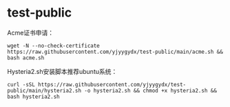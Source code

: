 # test-public

Acme证书申请：
```
wget -N --no-check-certificate https://raw.githubusercontent.com/yjyygydx/test-public/main/acme.sh && bash acme.sh
```

Hysteria2.sh安装脚本推荐ubuntu系统：
```
curl -sSL https://raw.githubusercontent.com/yjyygydx/test-public/main/hysteria2.sh -o hysteria2.sh && chmod +x hysteria2.sh && bash hysteria2.sh
```
